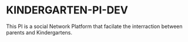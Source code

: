 # KINDERGARTEN-PI-DEV
This PI is a social Network Platform that facilate the interraction between parents and Kindergartens.
